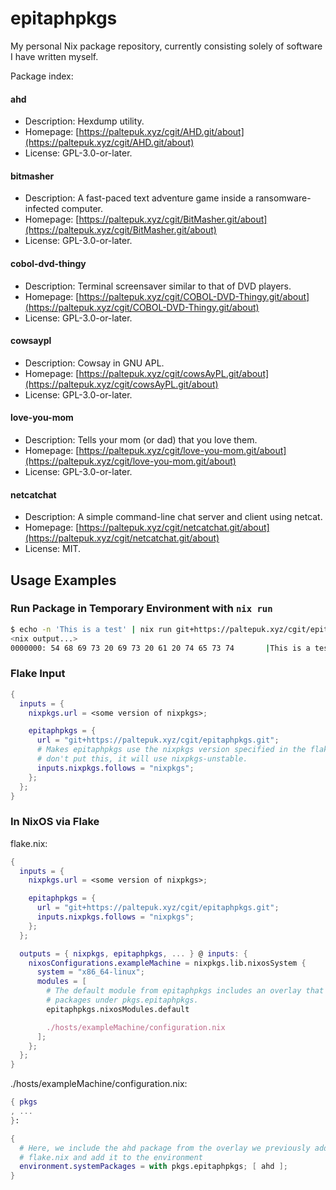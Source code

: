 # epitaphpkgs

My personal Nix package repository, currently consisting solely of software I
have written myself.

Package index:

#### ahd

- Description: Hexdump utility.
- Homepage: [https://paltepuk.xyz/cgit/AHD.git/about](https://paltepuk.xyz/cgit/AHD.git/about)
- License: GPL-3.0-or-later.

#### bitmasher

- Description: A fast-paced text adventure game inside a ransomware-infected computer.
- Homepage: [https://paltepuk.xyz/cgit/BitMasher.git/about](https://paltepuk.xyz/cgit/BitMasher.git/about)
- License: GPL-3.0-or-later.

#### cobol-dvd-thingy

- Description: Terminal screensaver similar to that of DVD players.
- Homepage: [https://paltepuk.xyz/cgit/COBOL-DVD-Thingy.git/about](https://paltepuk.xyz/cgit/COBOL-DVD-Thingy.git/about)
- License: GPL-3.0-or-later.

#### cowsaypl

- Description: Cowsay in GNU APL.
- Homepage: [https://paltepuk.xyz/cgit/cowsAyPL.git/about](https://paltepuk.xyz/cgit/cowsAyPL.git/about)
- License: GPL-3.0-or-later.

#### love-you-mom

- Description: Tells your mom (or dad) that you love them.
- Homepage: [https://paltepuk.xyz/cgit/love-you-mom.git/about](https://paltepuk.xyz/cgit/love-you-mom.git/about)
- License: GPL-3.0-or-later.

#### netcatchat

- Description: A simple command-line chat server and client using netcat.
- Homepage: [https://paltepuk.xyz/cgit/netcatchat.git/about](https://paltepuk.xyz/cgit/netcatchat.git/about)
- License: MIT.

## Usage Examples

### Run Package in Temporary Environment with `nix run`

```sh
$ echo -n 'This is a test' | nix run git+https://paltepuk.xyz/cgit/epitaphpkgs.git#ahd
<nix output...>
0000000: 54 68 69 73 20 69 73 20 61 20 74 65 73 74       |This is a test|
```

### Flake Input

```nix
{
  inputs = {
    nixpkgs.url = <some version of nixpkgs>;

    epitaphpkgs = {
      url = "git+https://paltepuk.xyz/cgit/epitaphpkgs.git";
      # Makes epitaphpkgs use the nixpkgs version specified in the flake. If you
      # don't put this, it will use nixpkgs-unstable.
      inputs.nixpkgs.follows = "nixpkgs";
    };
  };
}
```

### In NixOS via Flake

flake.nix:

```nix
{
  inputs = {
    nixpkgs.url = <some version of nixpkgs>;

    epitaphpkgs = {
      url = "git+https://paltepuk.xyz/cgit/epitaphpkgs.git";
      inputs.nixpkgs.follows = "nixpkgs";
    };
  };

  outputs = { nixpkgs, epitaphpkgs, ... } @ inputs: {
    nixosConfigurations.exampleMachine = nixpkgs.lib.nixosSystem {
      system = "x86_64-linux";
      modules = [
        # The default module from epitaphpkgs includes an overlay that adds the
        # packages under pkgs.epitaphpkgs.
        epitaphpkgs.nixosModules.default

        ./hosts/exampleMachine/configuration.nix
      ];
    };
  };
}
```

./hosts/exampleMachine/configuration.nix:

```nix
{ pkgs
, ...
}:

{
  # Here, we include the ahd package from the overlay we previously added in
  # flake.nix and add it to the environment
  environment.systemPackages = with pkgs.epitaphpkgs; [ ahd ];
}
```
